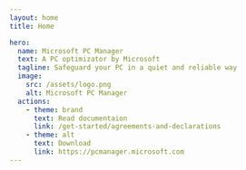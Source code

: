 ```yaml
---
layout: home
title: Home

hero:
  name: Microsoft PC Manager
  text: A PC optimizator by Microsoft
  tagline: Safeguard your PC in a quiet and reliable way
  image:
    src: /assets/logo.png
    alt: Microsoft PC Manager
  actions:
    - theme: brand
      text: Read documentaion
      link: /get-started/agreements-and-declarations
    - theme: alt
      text: Download
      link: https://pcmanager.microsoft.com
---
```


<style>

</style>

<script setup>
import { VPTeamMembers, VPTeamPage, VPTeamPageTitle } from 'vitepress/theme'

const members = [
   {
      avatar: 'https://www.github.com/goo-aw233.png',
      name: 'goo-aw233',
      title: 'Core Contributor',
      links: [
         { icon: 'github', link: 'https://github.com/goo-aw233' }
      ]
   },
   {
      avatar: 'https://www.github.com/crrashh1542.png',
      name: 'crrashh1542',
      title: 'Project Leader & Tech',
      links: [
         { icon: 'github', link: 'https://github.com/crrashh1542' }
       ]
    },
    {
       avatar: 'https://www.github.com/easycomputer1.png',
       name: 'ecomter',
       title: 'Contributor',
       links: [
          { icon: 'github', link: 'https://github.com/easycomputer1' }
       ]
    },
    {
       avatar: 'https://www.github.com/faq0.png',
       name: 'Untitled',
       title: '文档贡献者',
       links: [
          { icon: 'github', link: 'https://github.com/faq0' }
       ]
    },
   {
      avatar: 'https://www.github.com/SplashCN123.png',
      name: 'SplashCN',
      title: '文档贡献者',
      links: [
         { icon: 'github', link: 'https://github.com/SplashCN123' }
      ]
   }
]
</script>

<VPTeamPage>
    <VPTeamPageTitle>
        <template #title>Documentation maintainers</template>
        <template #lead>Please note that we are only administrators in official chat groups instead of Microsoft employees, and we have neither affiliation nor any beneficial relationship with Microsoft Corporation.</template>
    </VPTeamPageTitle>
    <VPTeamMembers :members='members'/>
</VPTeamPage>
